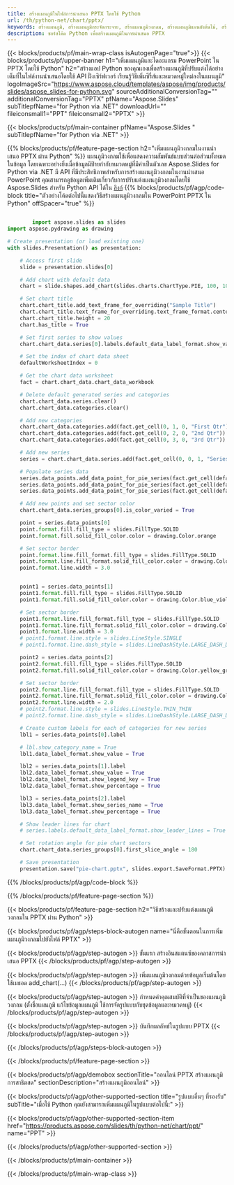 ```yaml
---
title: สร้างแผนภูมิในไฟล์การนำเสนอ PPTX โดยใช้ Python
url: /th/python-net/chart/pptx/
keywords: สร้างแผนภูมิ, สร้างแผนภูมิกระจัดกระจาย, สร้างแผนภูมิวงกลม, สร้างแผนภูมิแผนผังต้นไม้, สร้างแผนภูมิหุ้น, สร้างแผนภูมิกล่องและมัสสุ, สร้างแผนภูมิฮิสโทแกรม, สร้างแผนภูมิช่องทาง, แผนภูมิซันเบิร์สต์, แผนภูมิหลายหมวดหมู่, งานนำเสนอ PowerPoint, Python
description: ซอร์สโค้ด Python เพื่อสร้างแผนภูมิในการนำเสนอ PPTX
---
```


{{< blocks/products/pf/main-wrap-class isAutogenPage="true">}}
{{< blocks/products/pf/upper-banner h1="เพิ่มแผนภูมิและไดอะแกรม PowerPoint ใน PPTX โดยใช้ Python" h2="สร้างแอป Python ของคุณเองเพื่อสร้างแผนภูมิที่ปรับแต่งได้อย่างเต็มที่ในไฟล์งานนำเสนอโดยใช้ API ฝั่งเซิร์ฟเวอร์ เรียนรู้วิธีเพิ่มซีรี่ส์และหมวดหมู่ใหม่ลงในแผนภูมิ" logoImageSrc="https://www.aspose.cloud/templates/aspose/img/products/slides/aspose_slides-for-python.svg" sourceAdditionalConversionTag="" additionalConversionTag="PPTX" pfName="Aspose.Slides" subTitlepfName="for Python via .NET" downloadUrl="" fileiconsmall1="PPT" fileiconsmall2="PPTX" >}}

{{< blocks/products/pf/main-container pfName="Aspose.Slides " subTitlepfName="for Python via .NET" >}}

{{% blocks/products/pf/feature-page-section  h2="เพิ่มแผนภูมิวงกลมในงานนำเสนอ PPTX ผ่าน Python" %}}
แผนภูมิวงกลมใช้เพื่อแสดงความสัมพันธ์แบบส่วนต่อส่วนทั้งหมดในข้อมูล โดยเฉพาะอย่างยิ่งเมื่อข้อมูลมีป้ายกำกับหมวดหมู่ที่มีค่าเป็นตัวเลข Aspose.Slides for Python via .NET มี API ที่มีประสิทธิภาพสำหรับการสร้างแผนภูมิวงกลมในงานนำเสนอ PowerPoint คุณสามารถดูข้อมูลเพิ่มเติมเกี่ยวกับการปรับแต่งแผนภูมิวงกลมโดยใช้ Aspose.Slides สำหรับ Python API ได้ใน [ลิงก์](https://docs.aspose.com/slides/python-net/pie-chart/)
{{% blocks/products/pf/agp/code-block title="ตัวอย่างโค้ดต่อไปนี้แสดงวิธีสร้างแผนภูมิวงกลมใน PowerPoint PPTX ใน Python" offSpacer="true" %}}

```py

        import aspose.slides as slides
import aspose.pydrawing as drawing

# Create presentation (or load existing one) 
with slides.Presentation() as presentation:

    # Access first slide
    slide = presentation.slides[0]

    # Add chart with default data
    chart = slide.shapes.add_chart(slides.charts.ChartType.PIE, 100, 100, 400, 400)

    # Set chart title
    chart.chart_title.add_text_frame_for_overriding("Sample Title")
    chart.chart_title.text_frame_for_overriding.text_frame_format.center_text = slides.NullableBool(True)
    chart.chart_title.height = 20
    chart.has_title = True

    # Set first series to show values
    chart.chart_data.series[0].labels.default_data_label_format.show_value = True

    # Set the index of chart data sheet
    defaultWorksheetIndex = 0

    # Get the chart data worksheet
    fact = chart.chart_data.chart_data_workbook

    # Delete default generated series and categories
    chart.chart_data.series.clear()
    chart.chart_data.categories.clear()

    # Add new categories
    chart.chart_data.categories.add(fact.get_cell(0, 1, 0, "First Qtr"))
    chart.chart_data.categories.add(fact.get_cell(0, 2, 0, "2nd Qtr"))
    chart.chart_data.categories.add(fact.get_cell(0, 3, 0, "3rd Qtr"))

    # Add new series
    series = chart.chart_data.series.add(fact.get_cell(0, 0, 1, "Series 1"), chart.type)

    # Populate series data
    series.data_points.add_data_point_for_pie_series(fact.get_cell(defaultWorksheetIndex, 1, 1, 20))
    series.data_points.add_data_point_for_pie_series(fact.get_cell(defaultWorksheetIndex, 2, 1, 50))
    series.data_points.add_data_point_for_pie_series(fact.get_cell(defaultWorksheetIndex, 3, 1, 30))

    # Add new points and set sector color
    chart.chart_data.series_groups[0].is_color_varied = True

    point = series.data_points[0]
    point.format.fill.fill_type = slides.FillType.SOLID
    point.format.fill.solid_fill_color.color = drawing.Color.orange

    # Set sector border
    point.format.line.fill_format.fill_type = slides.FillType.SOLID
    point.format.line.fill_format.solid_fill_color.color = drawing.Color.gray
    point.format.line.width = 3.0


    point1 = series.data_points[1]
    point1.format.fill.fill_type = slides.FillType.SOLID
    point1.format.fill.solid_fill_color.color = drawing.Color.blue_violet

    # Set sector border
    point1.format.line.fill_format.fill_type = slides.FillType.SOLID
    point1.format.line.fill_format.solid_fill_color.color = drawing.Color.blue
    point1.format.line.width = 3.0
    # point1.format.line.style = slides.LineStyle.SINGLE
    # point1.format.line.dash_style = slides.LineDashStyle.LARGE_DASH_DOT

    point2 = series.data_points[2]
    point2.format.fill.fill_type = slides.FillType.SOLID
    point2.format.fill.solid_fill_color.color = drawing.Color.yellow_green

    # Set sector border
    point2.format.line.fill_format.fill_type = slides.FillType.SOLID
    point2.format.line.fill_format.solid_fill_color.color = drawing.Color.red
    point2.format.line.width = 2.0
    # point2.format.line.style = slides.LineStyle.THIN_THIN
    # point2.format.line.dash_style = slides.LineDashStyle.LARGE_DASH_DOT_DOT

    # Create custom labels for each of categories for new series
    lbl1 = series.data_points[0].label

    # lbl.show_category_name = True
    lbl1.data_label_format.show_value = True

    lbl2 = series.data_points[1].label
    lbl2.data_label_format.show_value = True
    lbl2.data_label_format.show_legend_key = True
    lbl2.data_label_format.show_percentage = True

    lbl3 = series.data_points[2].label
    lbl3.data_label_format.show_series_name = True
    lbl3.data_label_format.show_percentage = True

    # Show leader lines for chart
    # series.labels.default_data_label_format.show_leader_lines = True

    # Set rotation angle for pie chart sectors
    chart.chart_data.series_groups[0].first_slice_angle = 180

    # Save presentation
    presentation.save("pie-chart.pptx", slides.export.SaveFormat.PPTX)

```

{{% /blocks/products/pf/agp/code-block %}}

{{% /blocks/products/pf/feature-page-section %}}

{{< blocks/products/pf/feature-page-section  h2="วิธีสร้างและปรับแต่งแผนภูมิวงกลมใน PPTX ผ่าน Python" >}}

{{< blocks/products/pf/agp/steps-block-autogen name="นี่คือขั้นตอนในการเพิ่มแผนภูมิวงกลมไปยังไฟล์ PPTX" >}}

{{< blocks/products/pf/agp/step-autogen >}}
ขั้นแรก สร้างอินสแตนซ์ของคลาสการนำเสนอ PPTX
{{< /blocks/products/pf/agp/step-autogen >}}

{{< blocks/products/pf/agp/step-autogen >}}
เพิ่มแผนภูมิวงกลมด้วยข้อมูลเริ่มต้นโดยใช้เมธอด add_chart(...)
{{< /blocks/products/pf/agp/step-autogen >}}

{{< blocks/products/pf/agp/step-autogen >}}
กำหนดค่าคุณสมบัติที่จำเป็นของแผนภูมิวงกลม (ตั้งชื่อแผนภูมิ แก้ไขข้อมูลแผนภูมิ ใช้การจัดรูปแบบกับชุดข้อมูลและหมวดหมู่)
{{< /blocks/products/pf/agp/step-autogen >}}

{{< blocks/products/pf/agp/step-autogen >}}
บันทึกผลลัพธ์ในรูปแบบ PPTX
{{< /blocks/products/pf/agp/step-autogen >}}

{{< /blocks/products/pf/agp/steps-block-autogen >}}

{{< /blocks/products/pf/feature-page-section >}}

{{< blocks/products/pf/agp/demobox sectionTitle="ออนไลน์ PPTX สร้างแผนภูมิ การสาธิตสด" sectionDescription="สร้างแผนภูมิออนไลน์" >}}

{{< blocks/products/pf/agp/other-supported-section title="รูปแบบอื่นๆ ที่รองรับ" subTitle="เมื่อใช้ Python คุณยังสามารถเพิ่มแผนภูมิในรูปแบบต่อไปนี้:" >}}

{{< blocks/products/pf/agp/other-supported-section-item href="https://products.aspose.com/slides/th/python-net/chart/ppt/" name="PPT" >}}


{{< /blocks/products/pf/agp/other-supported-section >}}

{{< /blocks/products/pf/main-container >}}
    
{{< /blocks/products/pf/main-wrap-class >}}